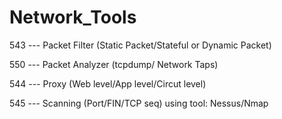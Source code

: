 # Network_Tools

 543 --- Packet Filter (Static Packet/Stateful or Dynamic Packet)
 
  550 --- Packet Analyzer (tcpdump/ Network Taps)

 544 --- Proxy (Web level/App level/Circut level)

 545 --- Scanning (Port/FIN/TCP seq) using tool: Nessus/Nmap

